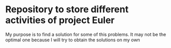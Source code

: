 # Repository to store different activities of project Euler
My purpose is to find a solution for some of this problems. It may not be the optimal one because I will try to obtain the solutions on my own